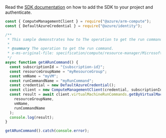 Read the [SDK documentation](https://github.com/Azure/azure-sdk-for-js/blob/%40azure%2Farm-compute_19.0.0/sdk/compute/arm-compute/README.md) on how to add the SDK to your project and authenticate.

```javascript
const { ComputeManagementClient } = require("@azure/arm-compute");
const { DefaultAzureCredential } = require("@azure/identity");

/**
 * This sample demonstrates how to The operation to get the run command.
 *
 * @summary The operation to get the run command.
 * x-ms-original-file: specification/compute/resource-manager/Microsoft.Compute/stable/2022-03-01/ComputeRP/examples/runCommandExamples/VirtualMachineRunCommand_Get.json
 */
async function getARunCommand() {
  const subscriptionId = "{subscription-id}";
  const resourceGroupName = "myResourceGroup";
  const vmName = "myVM";
  const runCommandName = "myRunCommand";
  const credential = new DefaultAzureCredential();
  const client = new ComputeManagementClient(credential, subscriptionId);
  const result = await client.virtualMachineRunCommands.getByVirtualMachine(
    resourceGroupName,
    vmName,
    runCommandName
  );
  console.log(result);
}

getARunCommand().catch(console.error);
```
